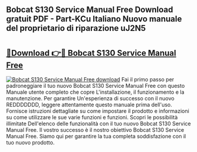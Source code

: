 ## Bobcat S130 Service Manual Free Download gratuit PDF - Part-KCu Italiano Nuovo manuale del proprietario di riparazione uJ2N5

# <h2><a href="http://dfaqu0.blite.top/?on=Bobcat+S130+Service+Manual+Free">🔗Download 👉🔴 Bobcat S130 Service Manual Free</a></h2>

[![Bobcat S130 Service Manual Free download](https://i.imgur.com/lujVjoI.png)](http://dfaqu0.blite.top/?on=Bobcat+S130+Service+Manual+Free)
Fai il primo passo per padroneggiare il tuo nuovo Bobcat S130 Service Manual Free con questo Manuale utente completo che copre L'installazione, il funzionamento e la manutenzione. Per garantire Un'esperienza di successo con il nuovo REDDDDDDD, leggere attentamente questo manuale prima dell'uso. Fornisce istruzioni dettagliate su come impostare il prodotto e informazioni su come utilizzare le sue varie funzioni e funzioni. Scopri le possibilità illimitate Dell'elenco delle funzionalità con il tuo nuovo Bobcat S130 Service Manual Free. Il vostro successo è il nostro obiettivo Bobcat S130 Service Manual Free. Siamo qui per garantire la tua completa soddisfazione con il tuo nuovo prodotto.
